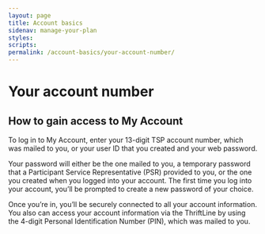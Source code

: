 ```yaml
---
layout: page
title: Account basics
sidenav: manage-your-plan
styles:
scripts:
permalink: /account-basics/your-account-number/
---
```


# Your account number


## How to gain access to My Account

To log in to My Account, enter your 13-digit TSP account number, which was
mailed to you, or your user ID that you created and your web password.

Your password will either be the one mailed to you, a temporary password that a Participant Service Representative (PSR) provided to you, or the one
you created when you logged into your account. The first time you log into your account, you’ll be prompted to create a new password of your choice.

Once you’re in, you’ll be securely connected to all your account information. You also can access your account information via the ThriftLine by using the
4-digit Personal Identification Number (PIN), which was mailed to you.
